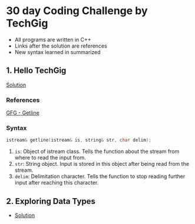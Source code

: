 # 30 day Coding Challenge by TechGig

* All programs are written in C++
* Links after the solution are references
* New syntax learned in summarized

## 1. Hello TechGig

[Solution](1-Hello.cpp)

### References

[GFG - Getline](https://www.geeksforgeeks.org/getline-string-c/)

### Syntax

```cpp
istream& getline(istream& is, string& str, char delim);
```

1. `is`: Object of istream class. Tells the function about the stream from where to read the input from.
2. `str`: String object. Input is stored in this object after being read from the stream.
3. `delim`: Delimitation character. Tells the function to stop reading further input after reaching this character.

## 2. Exploring Data Types

* [Solution](2-Data_Types.cpp)
